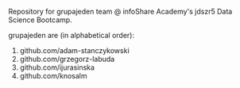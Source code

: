 Repository for grupajeden team @ infoShare Academy's jdszr5 Data Science Bootcamp.

grupajeden are (in alphabetical order):

1. github.com/adam-stanczykowski
2. github.com/grzegorz-labuda
3. github.com/ijurasinska
4. github.com/knosalm
